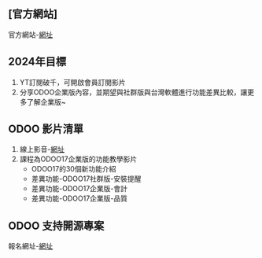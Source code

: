 ## [官方網站]
官方網站-[網址](https://consultant.xienci.com/)
## 2024年目標
1. YT訂閱破千，可開啟會員訂閱影片
2. 分享ODOO企業版內容，並期望與社群版與台灣軟體進行功能差異比較，讓更多了解企業版~
## ODOO 影片清單
1. 線上影音-[網址](https://www.youtube.com/channel/UCFn6F8NOS8MTDP4ZSb_ppUA)
2. 課程為ODOO17企業版的功能教學影片
   + ODOO17的30個新功能介紹
   + 差異功能-ODOO17社群版-安裝提醒
   + 差異功能-ODOO17企業版-會計
   + 差異功能-ODOO17企業版-品質

## ODOO 支持開源專案
報名網址-[網址](https://consultant.xienci.com/event/2003odoo-1/register)

